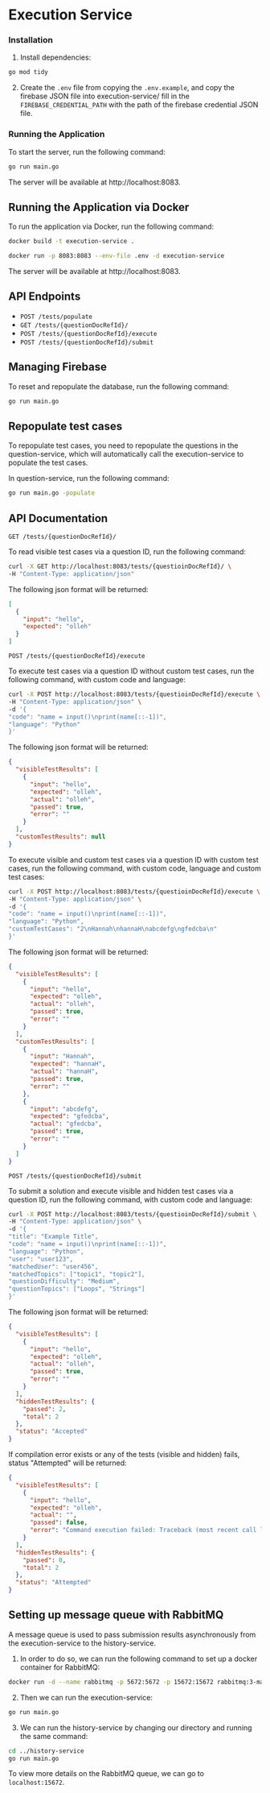 # Execution Service

### Installation

1. Install dependencies:

```bash
go mod tidy
```

2. Create the `.env` file from copying the `.env.example`, and copy the firebase JSON file into execution-service/ fill in the `FIREBASE_CREDENTIAL_PATH` with the path of the firebase credential JSON file.

### Running the Application

To start the server, run the following command:

```bash
go run main.go
```

The server will be available at http://localhost:8083.

## Running the Application via Docker

To run the application via Docker, run the following command:

```bash
docker build -t execution-service .
```

```bash
docker run -p 8083:8083 --env-file .env -d execution-service
```

The server will be available at http://localhost:8083.

## API Endpoints

- `POST /tests/populate`
- `GET /tests/{questionDocRefId}/`
- `POST /tests/{questionDocRefId}/execute`
- `POST /tests/{questionDocRefId}/submit`

## Managing Firebase

To reset and repopulate the database, run the following command:

```bash
go run main.go
```

## Repopulate test cases

To repopulate test cases, you need to repopulate the questions in the question-service, which will automatically call the execution-service to populate the test cases.

In question-service, run the following command:

```bash
go run main.go -populate
```

## API Documentation

`GET /tests/{questionDocRefId}/`

To read visible test cases via a question ID, run the following command:

```bash
curl -X GET http://localhost:8083/tests/{questioinDocRefId}/ \
-H "Content-Type: application/json"
```

The following json format will be returned:

```json
[
  {
    "input": "hello",
    "expected": "olleh"
  }
]
```

`POST /tests/{questionDocRefId}/execute`

To execute test cases via a question ID without custom test cases, run the following command, with custom code and language:

```bash
curl -X POST http://localhost:8083/tests/{questioinDocRefId}/execute \
-H "Content-Type: application/json" \
-d '{
"code": "name = input()\nprint(name[::-1])",
"language": "Python"
}'
```

The following json format will be returned:

```json
{
  "visibleTestResults": [
    {
      "input": "hello",
      "expected": "olleh",
      "actual": "olleh",
      "passed": true,
      "error": ""
    }
  ],
  "customTestResults": null
}
```

To execute visible and custom test cases via a question ID with custom test cases, run the following command, with custom code, language and custom test cases:

```bash
curl -X POST http://localhost:8083/tests/{questioinDocRefId}/execute \
-H "Content-Type: application/json" \
-d '{
"code": "name = input()\nprint(name[::-1])",
"language": "Python",
"customTestCases": "2\nHannah\nhannaH\nabcdefg\ngfedcba\n"
}'
```

The following json format will be returned:

```json
{
  "visibleTestResults": [
    {
      "input": "hello",
      "expected": "olleh",
      "actual": "olleh",
      "passed": true,
      "error": ""
    }
  ],
  "customTestResults": [
    {
      "input": "Hannah",
      "expected": "hannaH",
      "actual": "hannaH",
      "passed": true,
      "error": ""
    },
    {
      "input": "abcdefg",
      "expected": "gfedcba",
      "actual": "gfedcba",
      "passed": true,
      "error": ""
    }
  ]
}
```

`POST /tests/{questionDocRefId}/submit`

To submit a solution and execute visible and hidden test cases via a question ID, run the following command, with custom code and language:

```bash
curl -X POST http://localhost:8083/tests/{questioinDocRefId}/submit \
-H "Content-Type: application/json" \
-d '{
"title": "Example Title",
"code": "name = input()\nprint(name[::-1])",
"language": "Python",
"user": "user123",
"matchedUser": "user456",
"matchedTopics": ["topic1", "topic2"],
"questionDifficulty": "Medium",
"questionTopics": ["Loops", "Strings"]
}'
```

The following json format will be returned:

```json
{
  "visibleTestResults": [
    {
      "input": "hello",
      "expected": "olleh",
      "actual": "olleh",
      "passed": true,
      "error": ""
    }
  ],
  "hiddenTestResults": {
    "passed": 2,
    "total": 2
  },
  "status": "Accepted"
}
```

If compilation error exists or any of the tests (visible and hidden) fails, status "Attempted" will be returned:

```json
{
  "visibleTestResults": [
    {
      "input": "hello",
      "expected": "olleh",
      "actual": "",
      "passed": false,
      "error": "Command execution failed: Traceback (most recent call last):\n  File \"/tmp/4149249165.py\", line 2, in \u003cmodule\u003e\n    prit(name[::-1])\n    ^^^^\nNameError: name 'prit' is not defined. Did you mean: 'print'?\n: %!w(*exec.ExitError=\u0026{0x4000364678 []})"
    }
  ],
  "hiddenTestResults": {
    "passed": 0,
    "total": 2
  },
  "status": "Attempted"
}
```

## Setting up message queue with RabbitMQ

A message queue is used to pass submission results asynchronously from the execution-service to the history-service.

1. In order to do so, we can run the following command to set up a docker container for RabbitMQ:

```bash
docker run -d --name rabbitmq -p 5672:5672 -p 15672:15672 rabbitmq:3-management
```

2. Then we can run the execution-service:

```bash
go run main.go
```

3. We can run the history-service by changing our directory and running the same command:

```bash
cd ../history-service
go run main.go
```

To view more details on the RabbitMQ queue, we can go to `localhost:15672`.
